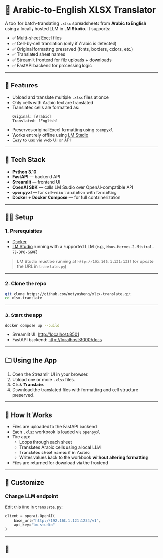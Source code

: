# 📄 Arabic-to-English XLSX Translator

A tool for batch-translating `.xlsx` spreadsheets from **Arabic to English** using a locally hosted LLM in **LM Studio**. It supports:

- ✅ Multi-sheet Excel files
- ✅ Cell-by-cell translation (only if Arabic is detected)
- ✅ Original formatting preserved (fonts, borders, colors, etc.)
- ✅ Translated sheet names
- ✅ Streamlit frontend for file uploads + downloads
- ✅ FastAPI backend for processing logic

---

## 🚀 Features

- Upload and translate multiple `.xlsx` files at once
- Only cells with Arabic text are translated
- Translated cells are formatted as:
  ```
  Original: [Arabic]
  Translated: [English]
  ```
- Preserves original Excel formatting using `openpyxl`
- Works entirely offline using [LM Studio](https://lmstudio.ai/)
- Easy to use via web UI or API

---

## 📆 Tech Stack

- **Python 3.10**
- **FastAPI** — backend API
- **Streamlit** — frontend UI
- **OpenAI SDK** — calls LM Studio over OpenAI-compatible API
- **openpyxl** — for cell-wise translation with formatting
- **Docker + Docker Compose** — for full containerization

---

## 🧑‍💻 Setup

### 1. Prerequisites

- [Docker](https://www.docker.com/)
- [LM Studio](https://lmstudio.ai/) running with a supported LLM (e.g., `Nous-Hermes-2-Mistral-7B-DPO-GGUF`)

> LM Studio must be running at `http://192.168.1.121:1234` (or update the URL in `translate.py`)

---

### 2. Clone the repo

```bash
git clone https://github.com/notyusheng/xlsx-translate.git
cd xlsx-translate
```

---

### 3. Start the app

```bash
docker compose up --build
```

- Streamlit UI: [http://localhost:8501](http://localhost:8501)
- FastAPI backend: [http://localhost:8000/docs](http://localhost:8000/docs)

---

## 🗀️ Using the App

1. Open the Streamlit UI in your browser.
2. Upload one or more `.xlsx` files.
3. Click **Translate**.
4. Download the translated files with formatting and cell structure preserved.

---

## 🧠 How It Works

- Files are uploaded to the FastAPI backend
- Each `.xlsx` workbook is loaded via `openpyxl`
- The app:
  - Loops through each sheet
  - Translates Arabic cells using a local LLM
  - Translates sheet names if in Arabic
  - Writes values back to the workbook **without altering formatting**
- Files are returned for download via the frontend

---

## 💠 Customize

### Change LLM endpoint

Edit this line in `translate.py`:

```python
client = openai.OpenAI(
    base_url="http://192.168.1.121:1234/v1",
    api_key="lm-studio"
)
```

---

## 📂
